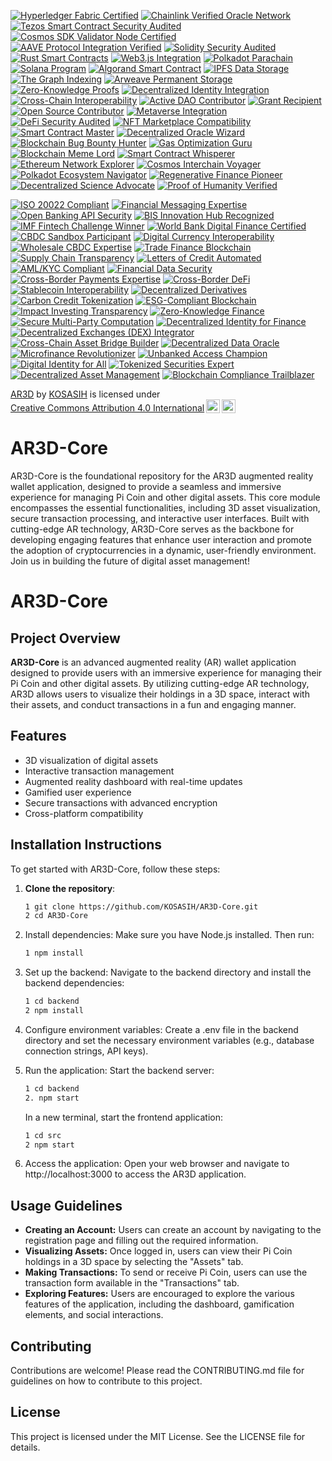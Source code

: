 [![Hyperledger Fabric Certified](https://img.shields.io/badge/Hyperledger%20Fabric-Certified-2C3E50?style=for-the-badge&logo=hyperledger&logoColor=white)](https://www.hyperledger.org/use/fabric)
[![Chainlink Verified Oracle Network](https://img.shields.io/badge/Chainlink-Verified%20Oracle%20Network-3498DB?style=for-the-badge&logo=chainlink&logoColor=white)](https://chain.link/)
[![Tezos Smart Contract Security Audited](https://img.shields.io/badge/Tezos-Smart%20Contract%20Security%20Audited-007BFF?style=for-the-badge&logo=tezos&logoColor=white)](https://tezos.com/)
[![Cosmos SDK Validator Node Certified](https://img.shields.io/badge/Cosmos%20SDK-Validator%20Node%20Certified-1ABC9C?style=for-the-badge&logo=cosmos&logoColor=white)](https://cosmos.network/)
[![AAVE Protocol Integration Verified](https://img.shields.io/badge/AAVE%20Protocol-Integration%20Verified-5865F2?style=for-the-badge&logo=aave&logoColor=white)](https://aave.com/) 
[![Solidity Security Audited](https://img.shields.io/badge/Solidity-Security%20Audited-F06292?style=for-the-badge&logo=ethereum)](https://ethereum.org/en/developers/docs/security/) 
[![Rust Smart Contracts](https://img.shields.io/badge/Rust-Smart%20Contracts-orange?style=for-the-badge&logo=rust)](https://www.rust-lang.org/)
[![Web3.js Integration](https://img.shields.io/badge/Web3.js-Integration-3C3C3D?style=for-the-badge&logo=web3.js)](https://web3js.readthedocs.io/)
[![Polkadot Parachain](https://img.shields.io/badge/Polkadot-Parachain-E6007A?style=for-the-badge&logo=polkadot)](https://polkadot.network/)
[![Solana Program](https://img.shields.io/badge/Solana-Program-4E4E9A?style=for-the-badge&logo=solana)](https://solana.com/) 
[![Algorand Smart Contract](https://img.shields.io/badge/Algorand-Smart%20Contract-0084C8?style=for-the-badge&logo=algorand)](https://www.algorand.com/) 
[![IPFS Data Storage](https://img.shields.io/badge/Data%20Storage-IPFS-blue?style=for-the-badge&logo=ipfs)](https://ipfs.io/) 
[![The Graph Indexing](https://img.shields.io/badge/Indexed%20by-The%20Graph-FF007A?style=for-the-badge&logo=thegraph)](https://thegraph.com/) 
[![Arweave Permanent Storage](https://img.shields.io/badge/Storage-Arweave-00C0FF?style=for-the-badge&logo=arweave)](https://www.arweave.org/) 
[![Zero-Knowledge Proofs](https://img.shields.io/badge/Zero%20Knowledge-Proofs-7B61FF?style=for-the-badge&logo=zeroknowledge)](https://zkproof.org/)
[![Decentralized Identity Integration](https://img.shields.io/badge/Decentralized-Identity-00BFFF?style=for-the-badge&logo=identity)](https://www.w3.org/TR/did-core/)
[![Cross-Chain Interoperability](https://img.shields.io/badge/Cross%20Chain-Interoperability-2ECC71?style=for-the-badge)](https://ethereum.org/en/developers/docs/bridges/)
[![Active DAO Contributor](https://img.shields.io/badge/DAO-Active%20Contributor-FFD700?style=for-the-badge)](https://deepdao.io/) 
[![Grant Recipient](https://img.shields.io/badge/Grant-Recipient-00A36C?style=for-the-badge)](https://ethereum.foundation/grants/) 
[![Open Source Contributor](https://img.shields.io/badge/Open%20Source-Contributor-brightgreen?style=for-the-badge&logo=github)](https://github.com/) 
[![Metaverse Integration](https://img.shields.io/badge/Metaverse-Integration-FF4500?style=for-the-badge)](https://www.investopedia.com/terms/m/metaverse.asp)
[![DeFi Security Audited](https://img.shields.io/badge/DeFi-Security%20Audited-2980B9?style=for-the-badge)](https://defisafety.com/)
[![NFT Marketplace Compatibility](https://img.shields.io/badge/NFT%20Marketplace-Compatibility-6441A5?style=for-the-badge)](https://opensea.io/) 
[![Smart Contract Master](https://img.shields.io/badge/Smart%20Contract-Master-FFC107?style=for-the-badge&logo=trophy)](https://example.com/smart-contract-achievements)
[![Decentralized Oracle Wizard](https://img.shields.io/badge/Oracle-Wizard-4CAF50?style=for-the-badge&logo=crystal-ball)](https://example.com/oracle-leaderboard)
[![Blockchain Bug Bounty Hunter](https://img.shields.io/badge/Bug%20Bounty-Hunter-E91E63?style=for-the-badge&logo=bug)](https://example.com/bug-bounty-program)
[![Gas Optimization Guru](https://img.shields.io/badge/Gas%20Optimization-Guru-00BCD4?style=for-the-badge&logo=gas-pump)](https://example.com/gas-optimization-tips) 
[![Blockchain Meme Lord](https://img.shields.io/badge/Blockchain%20Memes-Lord-FF9800?style=for-the-badge&logo=dogecoin)](https://example.com/blockchain-meme-competition)
[![Smart Contract Whisperer](https://img.shields.io/badge/Smart%20Contract-Whisperer-9C27B0?style=for-the-badge&logo=unicorn)](https://example.com/smart-contract-secrets) 
[![Ethereum Network Explorer](https://img.shields.io/badge/Ethereum-Network%20Explorer-3C3C3D?style=for-the-badge&logo=ethereum)](https://etherscan.io/) 
[![Cosmos Interchain Voyager](https://img.shields.io/badge/Cosmos-Interchain%20Voyager-1ABC9C?style=for-the-badge&logo=cosmos)](https://mapofzones.com/)
[![Polkadot Ecosystem Navigator](https://img.shields.io/badge/Polkadot-Ecosystem%20Navigator-E6007A?style=for-the-badge&logo=polkadot)](https://polkadot.js.org/apps/#/explorer) 
[![Regenerative Finance Pioneer](https://img.shields.io/badge/ReFi-Pioneer-2ECC71?style=for-the-badge&logo=seedling)](https://reffi.earth/)
[![Decentralized Science Advocate](https://img.shields.io/badge/DeSci-Advocate-00BFFF?style=for-the-badge&logo=molecule)](https://desci.org/)
[![Proof of Humanity Verified](https://img.shields.io/badge/Proof%20of-Humanity-blue?style=for-the-badge&logo=fingerprint)](https://www.proofofhumanity.id/) 

[![ISO 20022 Compliant](https://img.shields.io/badge/ISO%2020022-Compliant-00529B?style=for-the-badge&logo=iso)](https://www.iso20022.org/) 
[![Financial Messaging Expertise](https://img.shields.io/badge/Financial%20Messaging-Expert-4A148C?style=for-the-badge)](https://www.swift.com/)
[![Open Banking API Security](https://img.shields.io/badge/Open%20Banking%20API-Secure-007BFF?style=for-the-badge&logo=lock)](https://www.openbanking.org.uk/)
[![BIS Innovation Hub Recognized](https://img.shields.io/badge/BIS%20Innovation%20Hub-Recognized-009FDA?style=for-the-badge&logo=bis)](https://www.bis.org/about/innovationhub.htm)
[![IMF Fintech Challenge Winner](https://img.shields.io/badge/IMF%20Fintech-Challenge%20Winner-007AFF?style=for-the-badge&logo=imf)](https://www.imf.org/)
[![World Bank Digital Finance Certified](https://img.shields.io/badge/World%20Bank-Digital%20Finance%20Certified-00993D?style=for-the-badge&logo=worldbank)](https://www.worldbank.org/) 
[![CBDC Sandbox Participant](https://img.shields.io/badge/CBDC-Sandbox%20Participant-003366?style=for-the-badge&logo=bank)](https://www.bis.org/about/innovationhub.htm)
[![Digital Currency Interoperability](https://img.shields.io/badge/Digital%20Currency-Interoperability-00529B?style=for-the-badge&logo=globe)](https://www.bis.org/) 
[![Wholesale CBDC Expertise](https://img.shields.io/badge/Wholesale%20CBDC-Expert-4A148C?style=for-the-badge)](https://www.bis.org/) 
[![Trade Finance Blockchain](https://img.shields.io/badge/Trade%20Finance-Blockchain%20Enabled-007BFF?style=for-the-badge&logo=shipping-fast)](https://www.weforum.org/projects/redesigning-trust-blockchain-deployment-toolkit) 
[![Supply Chain Transparency](https://img.shields.io/badge/Supply%20Chain-Transparency-2ECC71?style=for-the-badge&logo=truck)](https://www.ibm.com/blockchain/solutions/supply-chain)
[![Letters of Credit Automated](https://img.shields.io/badge/Letters%20of%20Credit-Automated-00993D?style=for-the-badge)](https://www.swift.com/) 
[![AML/KYC Compliant](https://img.shields.io/badge/AML/KYC-Compliant-FF5733?style=for-the-badge&logo=shield-alt)](https://www.fatf-gafi.org/) 
[![Financial Data Security](https://img.shields.io/badge/Financial%20Data-Secure-E74C3C?style=for-the-badge&logo=lock)](https://www.iso.org/isoiec-27001-information-security.html)
[![Cross-Border Payments Expertise](https://img.shields.io/badge/Cross%20Border%20Payments-Expert-3498DB?style=for-the-badge&logo=money-bill-wave)](https://www.swift.com/our-solutions/payments-cash-management)
[![Cross-Border DeFi](https://img.shields.io/badge/Cross%20Border-DeFi-3498DB?style=for-the-badge&logo=globe)](https://defipulse.com/)
[![Stablecoin Interoperability](https://img.shields.io/badge/Stablecoin-Interoperability-2ECC71?style=for-the-badge)](https://www.centre.io/)
[![Decentralized Derivatives](https://img.shields.io/badge/Decentralized-Derivatives-E74C3C?style=for-the-badge)](https://www.dydx.exchange/)
[![Carbon Credit Tokenization](https://img.shields.io/badge/Carbon%20Credits-Tokenized-27AE60?style=for-the-badge&logo=leaf)](https://www.nori.com/)
[![ESG-Compliant Blockchain](https://img.shields.io/badge/ESG-Compliant%20Blockchain-34495E?style=for-the-badge)](https://www.un.org/sustainabledevelopment/sustainable-development-goals/)
[![Impact Investing Transparency](https://img.shields.io/badge/Impact%20Investing-Transparency-9B59B6?style=for-the-badge&logo=hand-holding-heart)](https://thegiin.org/)
[![Zero-Knowledge Finance](https://img.shields.io/badge/Zero%20Knowledge-Finance-7B61FF?style=for-the-badge)](https://zkproof.org/) 
[![Secure Multi-Party Computation](https://img.shields.io/badge/Secure%20Multi%20Party-Computation-8E44AD?style=for-the-badge)](https://www.iacr.org/conferences/crypto2021/multipartycomputation.html)
[![Decentralized Identity for Finance](https://img.shields.io/badge/Decentralized%20Identity-for%20Finance-2980B9?style=for-the-badge)](https://www.difin.org/)
[![Decentralized Exchanges (DEX) Integrator](https://img.shields.io/badge/DEX-Integrator-FFC107?style=for-the-badge&logo=exchange-alt)](https://uniswap.org/) 
[![Cross-Chain Asset Bridge Builder](https://img.shields.io/badge/Cross%20Chain%20Assets-Bridge%20Builder-4CAF50?style=for-the-badge)](https://www.chainlink.com/solutions/cross-chain) 
[![Decentralized Data Oracle](https://img.shields.io/badge/Decentralized%20Data-Oracle-E91E63?style=for-the-badge)](https://www.bandprotocol.com/) 
[![Microfinance Revolutionizer](https://img.shields.io/badge/Microfinance-Revolutionizer-00BCD4?style=for-the-badge&logo=hand-holding-usd)](https://kiva.org/) 
[![Unbanked Access Champion](https://img.shields.io/badge/Unbanked%20Access-Champion-9C27B0?style=for-the-badge)](https://www.celo.org/)
[![Digital Identity for All](https://img.shields.io/badge/Digital%20Identity-For%20All-009688?style=for-the-badge)](https://www.id2020.org/)
[![Tokenized Securities Expert](https://img.shields.io/badge/Tokenized%20Securities-Expert-FF5722?style=for-the-badge)](https://www.securitize.io/) 
[![Decentralized Asset Management](https://img.shields.io/badge/Decentralized-Asset%20Management-FF9800?style=for-the-badge)](https://melonprotocol.com/) 
[![Blockchain Compliance Trailblazer](https://img.shields.io/badge/Blockchain%20Compliance-Trailblazer-673AB7?style=for-the-badge)](https://www.coindesk.com/regulatory-news) 

<p xmlns:cc="http://creativecommons.org/ns#" xmlns:dct="http://purl.org/dc/terms/"><a property="dct:title" rel="cc:attributionURL" href="https://github.com/KOSASIH/AR3D-Core">AR3D</a> by <a rel="cc:attributionURL dct:creator" property="cc:attributionName" href="https://www.linkedin.com/in/kosasih-81b46b5a">KOSASIH</a> is licensed under <a href="https://creativecommons.org/licenses/by/4.0/?ref=chooser-v1" target="_blank" rel="license noopener noreferrer" style="display:inline-block;">Creative Commons Attribution 4.0 International<img style="height:22px!important;margin-left:3px;vertical-align:text-bottom;" src="https://mirrors.creativecommons.org/presskit/icons/cc.svg?ref=chooser-v1" alt=""><img style="height:22px!important;margin-left:3px;vertical-align:text-bottom;" src="https://mirrors.creativecommons.org/presskit/icons/by.svg?ref=chooser-v1" alt=""></a></p>

# AR3D-Core
AR3D-Core is the foundational repository for the AR3D augmented reality wallet application, designed to provide a seamless and immersive experience for managing Pi Coin and other digital assets. This core module encompasses the essential functionalities, including 3D asset visualization, secure transaction processing, and interactive user interfaces. Built with cutting-edge AR technology, AR3D-Core serves as the backbone for developing engaging features that enhance user interaction and promote the adoption of cryptocurrencies in a dynamic, user-friendly environment. Join us in building the future of digital asset management!

# AR3D-Core

## Project Overview

**AR3D-Core** is an advanced augmented reality (AR) wallet application designed to provide users with an immersive experience for managing their Pi Coin and other digital assets. By utilizing cutting-edge AR technology, AR3D allows users to visualize their holdings in a 3D space, interact with their assets, and conduct transactions in a fun and engaging manner.

## Features

- 3D visualization of digital assets
- Interactive transaction management
- Augmented reality dashboard with real-time updates
- Gamified user experience
- Secure transactions with advanced encryption
- Cross-platform compatibility

## Installation Instructions

To get started with AR3D-Core, follow these steps:

1. **Clone the repository**:
   ```bash
   1 git clone https://github.com/KOSASIH/AR3D-Core.git
   2 cd AR3D-Core
   ```

2. Install dependencies: Make sure you have Node.js installed. Then run:

   ```bash
   1 npm install
   ```

3. Set up the backend: Navigate to the backend directory and install the backend dependencies:

   ```bash
   1 cd backend
   2 npm install
   ```
   
4. Configure environment variables: Create a .env file in the backend directory and set the necessary environment variables (e.g., database connection strings, API keys).

5. Run the application: Start the backend server:
   ```bash
   1 cd backend
   2. npm start
   ```
   
   In a new terminal, start the frontend application:
   ```bash
   1 cd src
   2 npm start
   ```

6. Access the application: Open your web browser and navigate to http://localhost:3000 to access the AR3D application.

## Usage Guidelines

- **Creating an Account:** Users can create an account by navigating to the registration page and filling out the required information.
- **Visualizing Assets:** Once logged in, users can view their Pi Coin holdings in a 3D space by selecting the "Assets" tab.
- **Making Transactions:** To send or receive Pi Coin, users can use the transaction form available in the "Transactions" tab.
- **Exploring Features:** Users are encouraged to explore the various features of the application, including the dashboard, gamification elements, and social interactions.

## Contributing
Contributions are welcome! Please read the CONTRIBUTING.md file for guidelines on how to contribute to this project.

## License
This project is licensed under the MIT License. See the LICENSE file for details.
